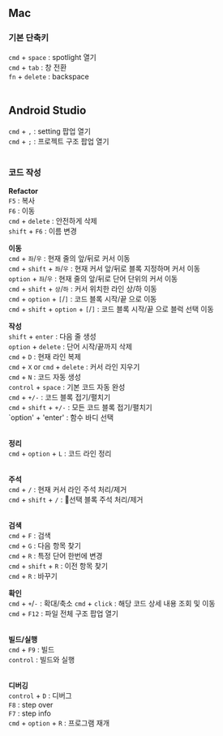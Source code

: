 ## Mac
### 기본 단축키  
`cmd` + `space` : spotlight 열기  
`cmd` + `tab` : 창 전환  
`fn` + `delete` : backspace
<br/>
<br/>

## Android Studio  
`cmd` + `,` : setting 팝업 열기  
`cmd` + `;` : 프로젝트 구조 팝업 열기  
<br/>

### 코드 작성  
**Refactor**  
`F5` : 복사  
`F6` : 이동  
`cmd` + `delete` : 안전하게 삭제    
`shift` + `F6` : 이름 변경 
<br/>  

**이동**         
`cmd` + `좌`/`우` : 현재 줄의 앞/뒤로 커서 이동  
`cmd` + `shift` + `좌`/`우` : 현재 커서 앞/뒤로 블록 지정하며 커서 이동  
`option` + `좌`/`우` : 현재 줄의 앞/뒤로 단어 단위의 커서 이동  
`cmd` + `shift` + `상`/`하` : 커서 위치한 라인 상/하 이동  
`cmd` + `option` + `[`/`]` : 코드 블록 시작/끝 으로 이동  
`cmd` + `shift` + `option` + `[`/`]` : 코드 블록 시작/끝 으로 블럭 선택 이동 
<br/>

**작성**  
`shift` + `enter` : 다음 줄 생성  
`option` + `delete` : 단어 시작/끝까지 삭제  
`cmd` + `D` : 현재 라인 복제  
`cmd` + `X` or `cmd` + `delete` : 커서 라인 지우기  
`cmd` + `N` : 코드 자동 생성    
`control` + `space` : 기본 코드 자동 완성    
`cmd` + `+/-` : 코드 블록 접기/펼치기  
`cmd` + `shift` + `+/-` : 모든 코드 블록 접기/펼치기  
`option' + 'enter' : 함수 바디 선택  
<br/>

**정리**  
`cmd` + `option` + `L` : 코드 라인 정리  
<br/>

**주석**           
`cmd` + `/` : 현재 커서 라인 주석 처리/제거  
`cmd` + `shift` + `/` : 선택 블록 주석 처리/제거   
<br/>

**검색**    
`cmd` + `F` : 검색  
`cmd` + `G` : 다음 항목 찾기  
`cmd` + `R` : 특정 단어 한번에 변경   
`cmd` + `shift` + `R` : 이전 항목 찾기  
`cmd` + `R` : 바꾸기 
<br/>

**확인**  
`cmd` + `+`/`-` : 확대/축소
`cmd` + `click` : 해당 코드 상세 내용 조회 및 이동  
`cmd` + `F12` : 파일 전체 구조 팝업 열기  
<br/>

**빌드/실행**  
`cmd` + `F9` : 빌드  
`control` : 빌드와 실행  
<br/>

**디버깅**  
`control` + `D` : 디버그  
`F8` : step over      
`F7` : step info  
`cmd` + `option` + `R` : 프로그램 재개  
<br/>   
